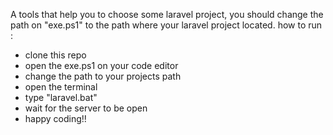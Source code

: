 A tools that help you to choose some laravel project, you should change the path on "exe.ps1" to the path where your laravel project located.
how to run :
* clone this repo
* open the exe.ps1 on your code editor
* change the path to your projects path
* open the terminal
* type "laravel.bat"
* wait for the server to be open
* happy coding!!
